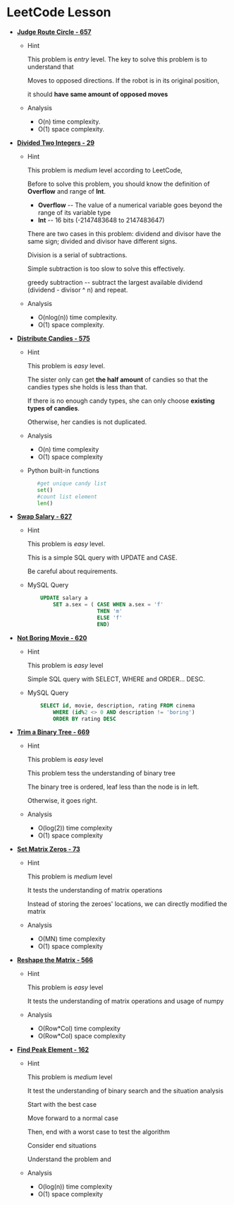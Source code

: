# LeetCode Lesson



* **[Judge Route Circle - 657](https://leetcode.com/problems/judge-route-circle/description/)**
    * Hint
        
        This problem is *entry* level. The key to solve this problem is to understand that 
        
        Moves to opposed  directions. If the robot is in its original position, 
        
        it should **have same amount of opposed moves** 
    
    * Analysis
        * O(n) time complexity. 
        * O(1) space complexity.
         
 
 
* **[Divided Two Integers - 29](https://leetcode.com/problems/divide-two-integers/description/)**
    * Hint
        
        This problem is *medium* level according to LeetCode,
        
        Before to solve this problem, you should know the definition of **Overflow** and range of **Int**.
         
        * **Overflow** -- The value of a numerical variable goes beyond the range of its variable type
        * **Int** -- 16 bits (-2147483648 to 2147483647)
        
        There are two cases in this problem: dividend and divisor have the same sign; divided and divisor have different signs.
        
        Division is a serial of subtractions.
        
        Simple subtraction is too slow to solve this effectively.
        
        greedy subtraction -- subtract the largest available dividend (dividend - divisor ^ n) and repeat. 
        
    * Analysis
        * O(nlog(n)) time complexity.
        * O(1) space complexity.

*   **[Distribute Candies - 575](https://leetcode.com/problems/distribute-candies/description/)**

    * Hint

        This problem is *easy* level.

        The sister only can get **the half amount** of candies so that the candies types she holds is less than that.

        If there is no enough candy types, she can only choose **existing types of candies**.

        Otherwise, her candies is not duplicated.

    * Analysis

        * O(n) time complexity
        * O(1) space complexity

    * Python built-in functions

        ```python
           #get unique candy list
           set()
           #count list element
           len()
        ```

*   **[Swap Salary - 627](https://leetcode.com/problems/swap-salary/description/)**

    * Hint

        This problem is *easy* level.

        This is a simple SQL query with UPDATE and CASE.

        Be careful about requirements.

    * MySQL Query
        ```sql
            UPDATE salary a
                SET a.sex = ( CASE WHEN a.sex = 'f'
                              THEN 'm'
                              ELSE 'f'
                              END)
        ```

* **[Not Boring Movie - 620](https://leetcode.com/problems/not-boring-movies/description/)**

    * Hint

        This problem is *easy* level

        Simple SQL query with SELECT, WHERE and ORDER... DESC.

    * MySQL Query

        ```sql
            SELECT id, movie, description, rating FROM cinema
                WHERE (id%2 <> 0 AND description != 'boring')
                ORDER BY rating DESC
        ```

* **[Trim a Binary Tree - 669](https://leetcode.com/problems/trim-a-binary-search-tree/description/)**

    * Hint

        This problem is *easy* level

        This problem tess the understanding of binary tree

        The binary tree is ordered, leaf less than the node is in left.

        Otherwise, it goes right.

    * Analysis

        * O(log(2)) time complexity
        * O(1) space complexity
* **[Set Matrix Zeros - 73](https://leetcode.com/problems/set-matrix-zeroes/description/)**

    * Hint

        This problem is *medium* level

        It tests the understanding of matrix operations

        Instead of storing the zeroes' locations, we can directly modified the matrix

    * Analysis
        * O(MN) time complexity
        * O(1)  space complexity
        
* **[Reshape the Matrix - 566](https://leetcode.com/problems/reshape-the-matrix/description/)**
    
    * Hint
        
        This problem is *easy* level
        
        It tests the understanding of matrix operations and usage of numpy
        
    * Analysis
    
        * O(Row*Col) time complexity
        * O(Row*Col) space complexity
        
* **[Find Peak Element - 162](https://leetcode.com/problems/find-peak-element/description/)**
    
    * Hint
    
       This problem is *medium* level
       
       It test the understanding of binary search and the situation analysis
       
       Start with the best case
       
       Move forward to a normal case
       
       Then, end with a worst case to test the algorithm
       
       Consider end situations
       
       Understand the problem and 
       
    * Analysis
    
        * O(log(n)) time complexity
        * O(1) space complexity
        





     